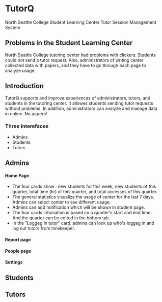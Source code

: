 # TutorQ
North Seattle College Student Learning Center Tutor Session Management System

## Problems in the Student Learning Center
North Seattle College tutoring center had problems with clickers. Students could not send a tutor request. Also, administrators of writing center collected data with papers, and they have to go through each page to analyze usage.

## Introduction
TutorQ supports and improve experiences of administrators, tutors, and students in the tutoring center. It allowes students sending tutor requests without problems. In addition, administrators can analyze and manage data in online. No papers!  

### Three interefaces 
- Admins
- Students
- Tutors

## Admins
#### Home Page
- The four cards show : new students for this week, new students of this quarter, total time (hr) of this quarter, and total accesses of this quarter. 
- The general statistics visualize the usage of center for the last 7 days. Admins can select center to see different usage. 
- Admins can add notification which will be shown in student page. 
- The four cards infomation is based on a quarter's start and end time. And the quarter can be edited in the bottom tab. 
- In the "Loggeg in tutor" card, admins can look up who's loggeg in and log out tutors from timekeeper.
#### Report page
#### People page
#### Settings

## Students 

## Tutors


 
